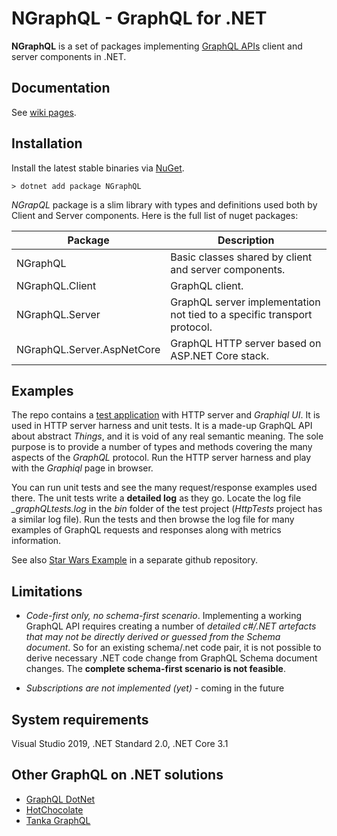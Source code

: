 # NGraphQL - GraphQL for .NET 

**NGraphQL** is a set of packages implementing [GraphQL APIs](https://spec.graphql.org/) client and server components in .NET.  

## Documentation
See [wiki pages](ttps://rivantsov/ngraphql/wiki). 

## Installation
Install the latest stable binaries via [NuGet](https://www.nuget.org/packages/NGraphQL/).
```
> dotnet add package NGraphQL
```

*NGrapQL* package is a slim library with types and definitions used both by Client and Server components. Here is the full list of nuget packages: 

|Package|Description|
|-------|-----------|
|NGraphQL|Basic classes shared by client and server components.|
|NGraphQL.Client|GraphQL client.|
|NGraphQL.Server|GraphQL server implementation not tied to a specific transport protocol.|
|NGraphQL.Server.AspNetCore|GraphQL HTTP server based on ASP.NET Core stack.|


## Examples
The repo contains a [test application](src/testapp/) with HTTP server and *Graphiql UI*. It is used in HTTP server harness and unit tests. It is a made-up GraphQL API about abstract *Things*, and it is void of any real semantic meaning. The sole purpose is to provide a number of types and methods covering the many aspects of the *GraphQL* protocol. Run the HTTP server harness and play with the *Graphiql* page in browser.

You can run unit tests and see the many request/response examples used there. The unit tests write a **detailed log** as they go. Locate the log file *_graphQLtests.log* in the *bin* folder of the test project (*HttpTests* project has a similar log file). Run the tests and then browse the log file for many examples of GraphQL requests and responses along with metrics information. 

See also [Star Wars Example](https://github.com/rivantsov/starwars) in a separate github repository. 

##  Limitations
* *Code-first only, no schema-first scenario*. Implementing a working GraphQL API requires creating a number of *detailed c#/.NET artefacts that may not be directly derived or guessed from the Schema document*. So for an existing schema/.net code pair, it is not possible to derive necessary .NET code change from GraphQL Schema document changes. The **complete schema-first scenario is not feasible**.

* *Subscriptions are not implemented (yet)* - coming in the future

## System requirements
Visual Studio 2019, .NET Standard 2.0, .NET Core 3.1 

## Other GraphQL on .NET solutions
* [GraphQL DotNet](https://github.com/graphql-dotnet/graphql-dotnet)
* [HotChocolate](https://github.com/ChilliCream/hotchocolate)
* [Tanka GraphQL](https://github.com/pekkah/tanka-graphql)

